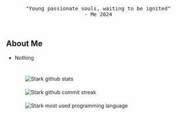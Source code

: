 <br/>
<p align="center">
    <samp>"Young passionate souls, waiting to be ignited"
    <br/>
        - Me 2024
    </samp>
</p>
<br/>

## About Me
- Nothing
<br/>
<div style="display: flex; flex-wrap: wrap; justify-content: space-around;">
  <img src="https://github-readme-stats.vercel.app/api?username=Mndvv&theme=dark&show_icons=true&hide_border=false&count_private=true" alt="Stark github stats" style="flex: 1 1 300px; max-width: 400px; margin: 10px;">
  <img src="https://github-readme-streak-stats.herokuapp.com/?user=Mndvv&theme=dark&hide_border=false" alt="Stark github commit streak" style="flex: 1 1 300px; max-width: 400px; margin: 10px;">
  <img src="https://github-readme-stats.vercel.app/api/top-langs/?username=Mndvv&theme=dark&show_icons=true&hide_border=false&layout=compact" alt="Stark most used programming language" style="flex: 1 1 300px; max-width: 400px; margin: 10px;">
</div>
